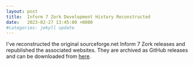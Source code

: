 ```yaml
---
layout: post
title:  Inform 7 Zork Development History Reconstructed
date:   2023-02-27 13:45:00 +0000
#categories: jekyll update
---
```


I've reconstructed the original sourceforge.net Inform 7 Zork releases and republished the associated websites. They are archived as GitHub releases and can be downloaded from [here](https://github.com/I7-Examples/zork/releases).
